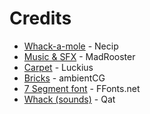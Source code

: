# Credits
* [Whack-a-mole](https://www.fab.com/listings/e443c8d5-6422-4730-a909-316a2a58c5b6) - Necip
* [Music & SFX](https://www.gamedevmarket.net/asset/mini-games-sound-effects-and-music-pack) - MadRooster
* [Carpet](https://opengameart.org/content/arcade-carpet-textures) - Luckius
* [Bricks](https://ambientcg.com/view?id=Bricks054) - ambientCG
* [7 Segment font](https://www.ffonts.net/Segment7.font) - FFonts.net
* [Whack (sounds)](https://freesound.org/people/Qat/) - Qat
